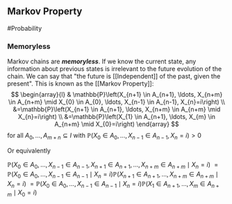 ## Markov Property
#Probability 

### Memoryless
Markov chains are ***memoryless***. If we know the current state, any information about previous states is irrelevant to the future evolution of the chain. We can say that "the future is [[Independent]] of the past, given the present". This is known as the [[Markov Property]]:
$$
\begin{array}{l}
& \mathbb{P}\left(X_{n+1} \in A_{n+1}, \ldots, X_{n+m} \in A_{n+m} \mid X_{0} \in A_{0}, \ldots, X_{n-1} \in A_{n-1}, X_{n}=i\right) \\
&=\mathbb{P}\left(X_{n+1} \in A_{n+1}, \ldots, X_{n+m} \in A_{n+m} \mid X_{n}=i\right) \\
&=\mathbb{P}\left(X_{1} \in A_{n+1}, \ldots, X_{m} \in A_{n+m} \mid X_{0}=i\right)
\end{array}
$$
for all $A_{0}, \ldots, A_{m+n} \subseteq I$ with $\mathbb{P}\left(X_{0} \in A_{0}, \ldots, X_{n-1} \in A_{n-1}, X_{n}=i\right)>0$

Or equivalently

$\mathbb{P}\left(X_{0} \in A_{0}, \ldots, X_{n-1} \in A_{n-1}, X_{n+1} \in A_{n+1}, \ldots, X_{n+m} \in A_{n+m} \mid X_{n}=i\right)$
$=\mathbb{P}\left(X_{0} \in A_{0}, \ldots, X_{n-1} \in A_{n-1} \mid X_{n}=i\right) \mathbb{P}\left(X_{n+1} \in A_{n+1}, \ldots, X_{n+m} \in A_{n+m} \mid X_{n}=i\right)$ $=\mathbb{P}\left(X_{0} \in A_{0}, \ldots, X_{n-1} \in A_{n-1} \mid X_{n}=i\right) \mathbb{P}\left(X_{1} \in A_{n+1}, \ldots, X_{m} \in A_{n+m} \mid X_{0}=i\right)$